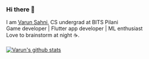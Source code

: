 ### Hi there 👋
I am [Varun Sahni](https://varunsahni18.github.io), CS undergrad at BITS Pilani<br />
Game developer | Flutter app developer | ML enthusiast<br />
Love to brainstorm at night ☕.<br /><br />
[![Varun's github stats](https://github-readme-stats.vercel.app/api?username=varunsahni18&theme=radical&show_icons=true)](https://github.com/anuraghazra/github-readme-stats)


<!--
**varunsahni18/varunsahni18** is a ✨ _special_ ✨ repository because its `README.md` (this file) appears on your GitHub profile.

Here are some ideas to get you started:

- 🔭 I’m currently working on ...
- 🌱 I’m currently learning ...
- 👯 I’m looking to collaborate on ...
- 🤔 I’m looking for help with ...
- 💬 Ask me about ...
- 📫 How to reach me: ...
- 😄 Pronouns: ...
- ⚡ Fun fact: ...
-->
